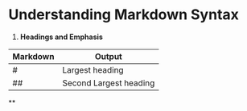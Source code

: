 # Understanding Markdown Syntax #

1. **Headings and Emphasis**

| Markdown  | Output   |
| ---       | ---      |
|   #       | Largest heading     |
|   ##      | Second Largest heading     |
**
